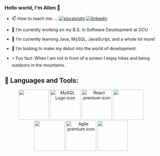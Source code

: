 ### Hello world, I'm Allen 👋

- 📫 How to reach me: ...
[![pluralsight](https://img.shields.io/website?label=pluralsight.com&style=for-the-badge&url=https%3A%2F%2Fpluralsight.com)](https://app.pluralsight.com/profile/TheMightyCraig)
[![llinkedin](https://img.shields.io/website?label=linkedin.com&style=for-the-badge&url=https%3A%2F%2Flinkedin.com)](www.linkedin.com/in/allen-c-036693184)

- 🔭 I’m currently working on my B.S. in Software Development at GCU
- 🌱 I’m currently learning Java, MySQL, JavaScript, and a whole lot more!
- 👯 I’m looking to make my debut into the world of development.
- ⚡ Fun fact: When I am not in front of a screen I enjoy hikes and being outdoors in the mountains.




## 🧰 Languages and Tools:
<p align="center">  
 <img src="https://cdn.jsdelivr.net/npm/programming-languages-logos/src/java/java.png" height="100">
 <img alt="MySQL Logo icon" src="https://img.icons8.com/ios-filled/344/mysql-logo.png" lazy="loaded"  height="100"> 
 <img width="100" height="100" src="https://www.flaticon.com/premium-icon/icons/svg/1183/1183672.svg" alt="React premium icon" title="React premium icon" class="loaded">
 <img src="https://cdn.jsdelivr.net/npm/programming-languages-logos/src/javascript/javascript.png" height="100">
 <img src="https://cdn.jsdelivr.net/npm/programming-languages-logos/src/html/html.png" height="100">
 <img width="100" height="100" src="https://www.flaticon.com/premium-icon/icons/svg/2974/2974331.svg" alt="Agile premium icon" title="Agile premium icon" class="loaded">
 <img width="100" height="100" id="details-enlarged-image" class="js-search-result-thumbnail responsive-img" src="https://as2.ftcdn.net/jpg/03/22/95/69/500_F_322956978_9ESBVewTYdhSu9G6qf2JazX9tUsdh53g.jpg"  >
  

</p>



